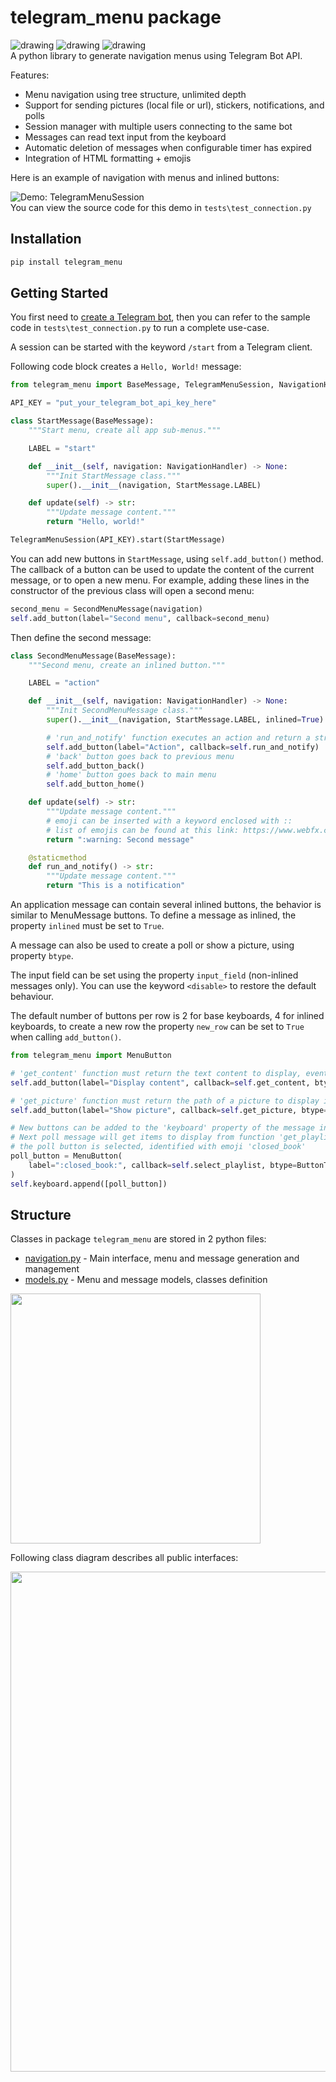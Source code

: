 # telegram_menu package

<img src="https://img.shields.io/badge/python-3.7-blue.svg" alt="drawing"/> <img src="https://img.shields.io/badge/python-3.8-blue.svg" alt="drawing"/> <img src="https://img.shields.io/badge/python-3.9-blue.svg" alt="drawing"/>
<br/>
A python library to generate navigation menus using Telegram Bot API.

Features:

* Menu navigation using tree structure, unlimited depth
* Support for sending pictures (local file or url), stickers, notifications, and polls
* Session manager with multiple users connecting to the same bot
* Messages can read text input from the keyboard
* Automatic deletion of messages when configurable timer has expired
* Integration of HTML formatting + emojis

Here is an example of navigation with menus and inlined buttons:

![Demo: TelegramMenuSession]  
You can view the source code for this demo in `tests\test_connection.py`
## Installation

```bash
pip install telegram_menu
```

## Getting Started

You first need to [create a Telegram bot], then you can refer to the sample code in ``tests\test_connection.py`` to run a complete use-case.

A session can be started with the keyword ``/start`` from a Telegram client.

Following code block creates a ``Hello, World!`` message:

```python
from telegram_menu import BaseMessage, TelegramMenuSession, NavigationHandler

API_KEY = "put_your_telegram_bot_api_key_here"

class StartMessage(BaseMessage):
    """Start menu, create all app sub-menus."""

    LABEL = "start"

    def __init__(self, navigation: NavigationHandler) -> None:
        """Init StartMessage class."""
        super().__init__(navigation, StartMessage.LABEL)

    def update(self) -> str:
        """Update message content."""
        return "Hello, world!"

TelegramMenuSession(API_KEY).start(StartMessage)
```

You can add new buttons in ``StartMessage``, using ``self.add_button()`` method. 
The callback of a button can be used to update the content of the current message, or to open a new menu.
For example, adding these lines in the constructor of the previous class will open a second menu:

```python
second_menu = SecondMenuMessage(navigation)
self.add_button(label="Second menu", callback=second_menu)
```

Then define the second message:

```python
class SecondMenuMessage(BaseMessage):
    """Second menu, create an inlined button."""

    LABEL = "action"

    def __init__(self, navigation: NavigationHandler) -> None:
        """Init SecondMenuMessage class."""
        super().__init__(navigation, StartMessage.LABEL, inlined=True)

        # 'run_and_notify' function executes an action and return a string as Telegram notification.
        self.add_button(label="Action", callback=self.run_and_notify)
        # 'back' button goes back to previous menu
        self.add_button_back()
        # 'home' button goes back to main menu
        self.add_button_home()

    def update(self) -> str:
        """Update message content."""
        # emoji can be inserted with a keyword enclosed with ::
        # list of emojis can be found at this link: https://www.webfx.com/tools/emoji-cheat-sheet/
        return ":warning: Second message"

    @staticmethod
    def run_and_notify() -> str:
        """Update message content."""
        return "This is a notification"
```

An application message can contain several inlined buttons, the behavior is similar to MenuMessage buttons.
To define a message as inlined, the property ``inlined`` must be set to ``True``.

A message can also be used to create a poll or show a picture, using property ``btype``.

The input field can be set using the property ``input_field`` (non-inlined messages only). You can use the keyword ``<disable>`` to restore the default behaviour. 

The default number of buttons per row is 2 for base keyboards, 4 for inlined keyboards, 
to create a new row the property ``new_row`` can be set to ``True`` when calling ``add_button()``.

```python
from telegram_menu import MenuButton

# 'get_content' function must return the text content to display, eventually with markdown formatting
self.add_button(label="Display content", callback=self.get_content, btype=ButtonType.MESSAGE)

# 'get_picture' function must return the path of a picture to display in Telegram
self.add_button(label="Show picture", callback=self.get_picture, btype=ButtonType.PICTURE, new_row=True)

# New buttons can be added to the 'keyboard' property of the message instance too.
# Next poll message will get items to display from function 'get_playlists_arg', and run 'select_playlist' when 
# the poll button is selected, identified with emoji 'closed_book'
poll_button = MenuButton(
    label=":closed_book:", callback=self.select_playlist, btype=ButtonType.POLL, args=self.get_playlists_arg()
)
self.keyboard.append([poll_button])
```

## Structure

Classes in package ``telegram_menu`` are stored in 2 python files:


* [navigation.py] - Main interface, menu and message generation and management
* [models.py] - Menu and message models, classes definition

<img src="https://raw.githubusercontent.com/mevellea/telegram_menu/master/resources/packages.png" width="400"/>

Following class diagram describes all public interfaces:

<img src="https://raw.githubusercontent.com/mevellea/telegram_menu/master/resources/classes.png" width="800"/>

[navigation.py]: https://github.com/mevellea/telegram_menu/blob/master/telegram_menu/navigation.py
[models.py]: https://github.com/mevellea/telegram_menu/blob/master/telegram_menu/models.py
[create a Telegram bot]: https://github.com/python-telegram-bot/python-telegram-bot/wiki/Introduction-to-the-API
[Demo: TelegramMenuSession]: https://raw.githubusercontent.com/mevellea/telegram_menu/master/resources/demo.gif
